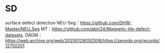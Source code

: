 # SD
surface defect detection
NEU-Seg：https://github.com/DHW-Master/NEU_Seg
MT：https://github.com/abin24/Magnetic-tile-defect-datasets.
DAGM：https://web.archive.org/web/20250129050308/https://zenodo.org/records/12750201
